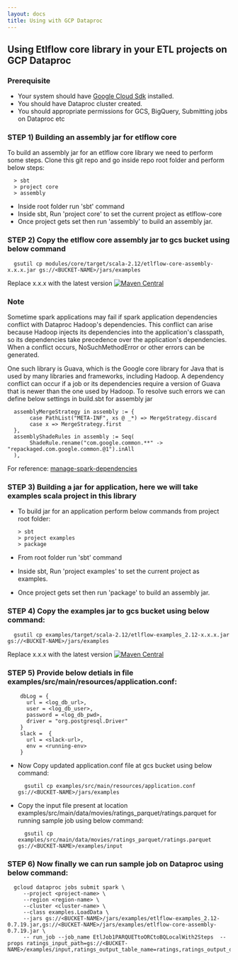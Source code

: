 ```yaml
---
layout: docs
title: Using with GCP Dataproc 
---
```


## Using Etlflow core library in your ETL projects on GCP Dataproc 

### Prerequisite
* Your system should have [Google Cloud Sdk](https://cloud.google.com/sdk/install) installed.
* You should have Dataproc cluster created.
* You should appropriate permissions for GCS, BigQuery, Submitting jobs on Dataproc etc

### STEP 1) Building an assembly jar for etlflow core
To build an assembly jar for an etlflow core library we need to perform some steps. Clone this git repo and go inside repo root folder and perform below steps: 
       
         
      > sbt
      > project core
      > assembly
      
* Inside root folder run 'sbt' command
* Inside sbt, Run 'project core' to set the current project as etlflow-core
* Once project gets set then run 'assembly' to build an assembly jar.       

### STEP 2) Copy the etlflow core assembly jar to gcs bucket using below command
 
      gsutil cp modules/core/target/scala-2.12/etlflow-core-assembly-x.x.x.jar gs://<BUCKET-NAME>/jars/examples
      
Replace x.x.x with the latest version [![Maven Central](https://maven-badges.herokuapp.com/maven-central/com.github.tharwaninitin/etlflow-core_2.12/badge.svg)](https://mvnrepository.com/artifact/com.github.tharwaninitin/etlflow-core)

### Note
Sometime spark applications may fail if spark application dependencies conflict with Dataproc Hadoop's dependencies. This conflict can arise because Hadoop injects its dependencies into the application's classpath, so its dependencies take precedence over the application's dependencies. When a conflict occurs, NoSuchMethodError or other errors can be generated. 

One such library is Guava, which is the Google core library for Java that is used by many libraries and frameworks, including Hadoop. A dependency conflict can occur if a job or its dependencies require a version of Guava that is newer than the one used by Hadoop. To resolve such errors we can define below settings in build.sbt for assembly jar


      assemblyMergeStrategy in assembly := {
           case PathList("META-INF", xs @ _*) => MergeStrategy.discard
           case x => MergeStrategy.first
      },
      assemblyShadeRules in assembly := Seq(
           ShadeRule.rename("com.google.common.**" -> "repackaged.com.google.common.@1").inAll
      ),

For reference: [manage-spark-dependencies](https://cloud.google.com/dataproc/docs/guides/manage-spark-dependencies)     

### STEP 3) Building a jar for application, here we will take examples scala project in this library

* To build jar for an application perform below commands from project root folder: 
       
         
      > sbt
      > project examples
      > package
      
* From root folder run 'sbt' command
* Inside sbt, Run 'project examples' to set the current project as examples.
* Once project gets set then run 'package' to build an assembly jar.
       
### STEP 4) Copy the examples jar to gcs bucket using below command:
 
      gsutil cp examples/target/scala-2.12/etlflow-examples_2.12-x.x.x.jar  gs://<BUCKET-NAME>/jars/examples

Replace x.x.x with the latest version [![Maven Central](https://maven-badges.herokuapp.com/maven-central/com.github.tharwaninitin/etlflow-core_2.12/badge.svg)](https://mvnrepository.com/artifact/com.github.tharwaninitin/etlflow-core)
      
### STEP 5) Provide below detials in file **examples/src/main/resources/application.conf**:


        dbLog = {
          url = <log_db_url>,
          user = <log_db_user>,
          password = <log_db_pwd>,
          driver = "org.postgresql.Driver"
        }
        slack =  {
          url = <slack-url>,
          env = <running-env>
        }
  
* Now Copy updated application.conf file at gcs bucket using below command:      
        
        gsutil cp examples/src/main/resources/application.conf  gs://<BUCKET-NAME>/jars/examples
           
* Copy the input file present at location examples/src/main/data/movies/ratings_parquet/ratings.parquet for running sample job using below command:
    
        gsutil cp examples/src/main/data/movies/ratings_parquet/ratings.parquet  gs://<BUCKET-NAME>/examples/input

       
### STEP 6) Now finally we can run sample job on Dataproc using below command: 


      gcloud dataproc jobs submit spark \
         --project <project-name> \
         --region <region-name> \
         --cluster <cluster-name> \
         --class examples.LoadData \
         --jars gs://<BUCKET-NAME>/jars/examples/etlflow-examples_2.12-0.7.19.jar,gs://<BUCKET-NAME>/jars/examples/etlflow-core-assembly-0.7.19.jar \
         -- run_job --job_name EtlJob1PARQUETtoORCtoBQLocalWith2Steps  --props ratings_input_path=gs://<BUCKET-NAME>/examples/input,ratings_output_table_name=ratings,ratings_output_dataset=test,ratings_output_file_name=ratings.orc
        
  
 